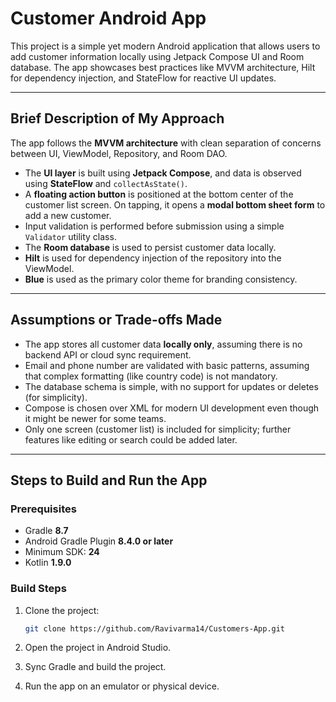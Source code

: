 
# Customer Android App

This project is a simple yet modern Android application that allows users to add customer information locally using Jetpack Compose UI and Room database. The app showcases best practices like MVVM architecture, Hilt for dependency injection, and StateFlow for reactive UI updates.

---

## Brief Description of My Approach

The app follows the **MVVM architecture** with clean separation of concerns between UI, ViewModel, Repository, and Room DAO.

- The **UI layer** is built using **Jetpack Compose**, and data is observed using **StateFlow** and `collectAsState()`.
- A **floating action button** is positioned at the bottom center of the customer list screen. On tapping, it opens a **modal bottom sheet form** to add a new customer.
- Input validation is performed before submission using a simple `Validator` utility class.
- The **Room database** is used to persist customer data locally.
- **Hilt** is used for dependency injection of the repository into the ViewModel.
- **Blue** is used as the primary color theme for branding consistency.

---

## Assumptions or Trade-offs Made

- The app stores all customer data **locally only**, assuming there is no backend API or cloud sync requirement.
- Email and phone number are validated with basic patterns, assuming that complex formatting (like country code) is not mandatory.
- The database schema is simple, with no support for updates or deletes (for simplicity).
- Compose is chosen over XML for modern UI development even though it might be newer for some teams.
- Only one screen (customer list) is included for simplicity; further features like editing or search could be added later.

---

## Steps to Build and Run the App

### Prerequisites

- Gradle **8.7**
- Android Gradle Plugin **8.4.0 or later**
- Minimum SDK: **24**
- Kotlin **1.9.0**

### Build Steps

1. Clone the project:
   ```bash
   git clone https://github.com/Ravivarma14/Customers-App.git
2. Open the project in Android Studio.

3. Sync Gradle and build the project.

4. Run the app on an emulator or physical device.
